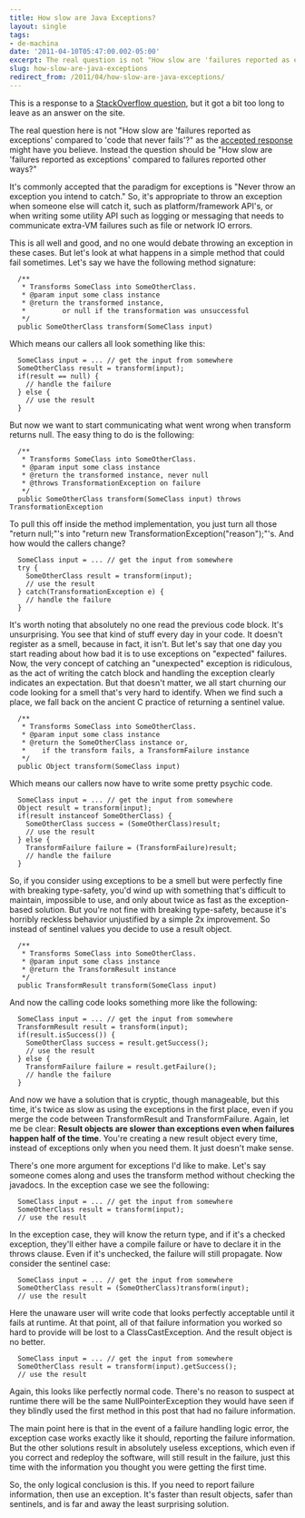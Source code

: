 ```yaml
---
title: How slow are Java Exceptions?
layout: single
tags:
- de-machina
date: '2011-04-10T05:47:00.002-05:00'
excerpt: The real question is not "How slow are 'failures reported as exceptions' compared to 'code that never fails'?"
slug: how-slow-are-java-exceptions
redirect_from: /2011/04/how-slow-are-java-exceptions/
---
```

This is a response to a [StackOverflow question][1], but it got a bit too long to leave as an answer on the site.

The real question here is not "How slow are 'failures reported as exceptions' compared to 'code that never fails'?" as the [accepted response][2] might have you believe. Instead the question should be "How slow are 'failures reported as exceptions' compared to failures reported other ways?"

It's commonly accepted that the paradigm for exceptions is "Never throw an exception you intend to catch." So, it's appropriate to throw an exception when someone else will catch it, such as platform/framework API's, or when writing some utility API such as logging or messaging that needs to communicate extra-VM failures such as file or network IO errors.

This is all well and good, and no one would debate throwing an exception in these cases. But let's look at what happens in a simple method that could fail sometimes. Let's say we have the following method signature:

~~~
  /**
   * Transforms SomeClass into SomeOtherClass.
   * @param input some class instance
   * @return the transformed instance,
   *         or null if the transformation was unsuccessful
   */
  public SomeOtherClass transform(SomeClass input)
~~~

Which means our callers all look something like this:

~~~
  SomeClass input = ... // get the input from somewhere
  SomeOtherClass result = transform(input);
  if(result == null) {
    // handle the failure
  } else {
    // use the result
  }
~~~

But now we want to start communicating what went wrong when transform returns null. The easy thing to do is the following:

~~~
  /**
   * Transforms SomeClass into SomeOtherClass.
   * @param input some class instance
   * @return the transformed instance, never null
   * @throws TransformationException on failure
   */
  public SomeOtherClass transform(SomeClass input) throws TransformationException
~~~

To pull this off inside the method implementation, you just turn all those "return null;"'s into "return new TransformationException("reason");"'s. And how would the callers change?

~~~
  SomeClass input = ... // get the input from somewhere
  try {
    SomeOtherClass result = transform(input);
    // use the result
  } catch(TransformationException e) {
    // handle the failure
  }
~~~

It's worth noting that absolutely no one read the previous code block. It's unsurprising. You see that kind of stuff every day in your code. It doesn't register as a smell, because in fact, it isn't. But let's say that one day you start reading about how bad it is to use exceptions on "expected" failures. Now, the very concept of catching an "unexpected" exception is ridiculous, as the act of writing the catch block and handling the exception clearly indicates an expectation. But that doesn't matter, we all start churning our code looking for a smell that's very hard to identify. When we find such a place, we fall back on the ancient C practice of returning a sentinel value.

~~~
  /**
   * Transforms SomeClass into SomeOtherClass.
   * @param input some class instance
   * @return the SomeOtherClass instance or, 
   *    if the transform fails, a TransformFailure instance 
   */
  public Object transform(SomeClass input)
~~~

Which means our callers now have to write some pretty psychic code.

~~~
  SomeClass input = ... // get the input from somewhere
  Object result = transform(input);
  if(result instanceof SomeOtherClass) {
    SomeOtherClass success = (SomeOtherClass)result;
    // use the result
  } else {
    TransformFailure failure = (TransformFailure)result;
    // handle the failure
  }
~~~

So, if you consider using exceptions to be a smell but were perfectly fine with breaking type-safety, you'd wind up with something that's difficult to maintain, impossible to use, and only about twice as fast as the exception-based solution. But you're not fine with breaking type-safety, because it's horribly reckless behavior unjustified by a simple 2x improvement. So instead of sentinel values you decide to use a result object.

~~~
  /**
   * Transforms SomeClass into SomeOtherClass.
   * @param input some class instance
   * @return the TransformResult instance
   */
  public TransformResult transform(SomeClass input)
~~~

And now the calling code looks something more like the following:

~~~
  SomeClass input = ... // get the input from somewhere
  TransformResult result = transform(input);
  if(result.isSuccess()) {
    SomeOtherClass success = result.getSuccess();
    // use the result
  } else {
    TransformFailure failure = result.getFailure();
    // handle the failure
  }
~~~

And now we have a solution that is cryptic, though manageable, but this time, it's twice as slow as using the exceptions in the first place, even if you merge the code between TransformResult and TransformFailure. Again, let me be clear: **Result objects are slower than exceptions even when failures happen half of the time**. You're creating a new result object every time, instead of exceptions only when you need them. It just doesn't make sense.

There's one more argument for exceptions I'd like to make. Let's say someone comes along and uses the transform method without checking the javadocs. In the exception case we see the following:

~~~
  SomeClass input = ... // get the input from somewhere
  SomeOtherClass result = transform(input);
  // use the result
~~~

In the exception case, they will know the return type, and if it's a checked exception, they'll either have a compile failure or have to declare it in the throws clause. Even if it's unchecked, the failure will still propagate. Now consider the sentinel case:

~~~
  SomeClass input = ... // get the input from somewhere
  SomeOtherClass result = (SomeOtherClass)transform(input);
  // use the result
~~~

Here the unaware user will write code that looks perfectly acceptable until it fails at runtime. At that point, all of that failure information you worked so hard to provide will be lost to a ClassCastException. And the result object is no better.

~~~
  SomeClass input = ... // get the input from somewhere
  SomeOtherClass result = transform(input).getSuccess();
  // use the result
~~~

Again, this looks like perfectly normal code. There's no reason to suspect at runtime there will be the same NullPointerException they would have seen if they blindly used the first method in this post that had no failure information.

The main point here is that in the event of a failure handling logic error, the exception case works exactly like it should, reporting the failure information. But the other solutions result in absolutely useless exceptions, which even if you correct and redeploy the software, will still result in the failure, just this time with the information you thought you were getting the first time.

So, the only logical conclusion is this. If you need to report failure information, then use an exception. It's faster than result objects, safer than sentinels, and is far and away the least surprising solution.

[1]: http://stackoverflow.com/q/299068/315943 "How slow are Java Exceptions?"
[2]: http://stackoverflow.com/questions/299068/how-slow-are-java-exceptions/299315#299315 "See some test code..."